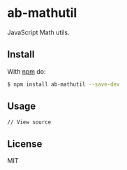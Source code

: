 # ab-mathutil

JavaScript Math utils.

## Install

With [npm](http://npmjs.org) do:

```bash
$ npm install ab-mathutil --save-dev
```

## Usage

	// View source

## License

MIT
